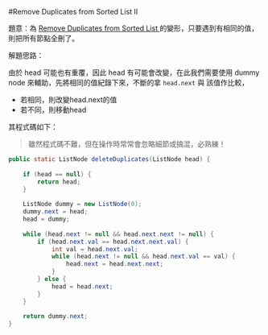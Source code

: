 #Remove Duplicates from Sorted List II

[]()

題意：為 [Remove Duplicates from Sorted List ](linked_list/remove_duplicates_from_sorted_list.md) 的變形，只要遇到有相同的值，則把所有節點全刪了。

解題思路：

由於 head 可能也有重覆，因此 head 有可能會改變，在此我們需要使用 dummy node 來輔助，先將相同的值紀錄下來，不斷的拿 ```head.next``` 與 該值作比較，

* 若相同，則改變head.next的值
* 若不同，則移動head

其程式碼如下：

>雖然程式碼不難，但在操作時常常會忽略細節或搞混，必熟練！

```java
public static ListNode deleteDuplicates(ListNode head) {
    
    if (head == null) {
        return head;
    }
    
    ListNode dummy = new ListNode(0);
    dummy.next = head;
    head = dummy;
    
    while (head.next != null && head.next.next != null) {
        if (head.next.val == head.next.next.val) {
            int val = head.next.val;
            while (head.next != null && head.next.val == val) {
                head.next = head.next.next;
            }
        } else {
            head = head.next;
        }
    }
    
    return dummy.next;
}
```